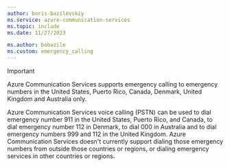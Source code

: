 ```yaml
---
author: boris-bazilevskiy
ms.service: azure-communication-services
ms.topic: include
ms.date: 11/27/2023

ms.author: bobazile
ms.custom: emergency_calling
---
```

> [!IMPORTANT]
> Azure Communication Services supports emergency calling to emergency numbers in the United States, Puerto Rico, Canada, Denmark, United Kingdom and Australia only.
>
> Azure Communication Services voice calling (PSTN) can be used to dial emergency number 911 in the United States, Puerto Rico, and Canada, to dial emergency number 112 in Denmark, to dial 000 in Australia and to dial emergency numbers 999 and 112 in the United Kingdom. Azure Communication Services doesn't currently support dialing those emergency numbers from outside those countries or regions, or dialing emergency services in other countries or regions.
